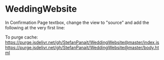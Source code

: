 # WeddingWebsite

In Confirmation Page textbox, change the view to "source" and add the following at the very first line:
<script src="https://cdn.jsdelivr.net/gh/StefanPanait/WeddingWebsite@master/index.js"></script>

To purge cache:
https://purge.jsdelivr.net/gh/StefanPanait/WeddingWebsite@master/index.js
https://purge.jsdelivr.net/gh/StefanPanait/WeddingWebsite@master/body.html